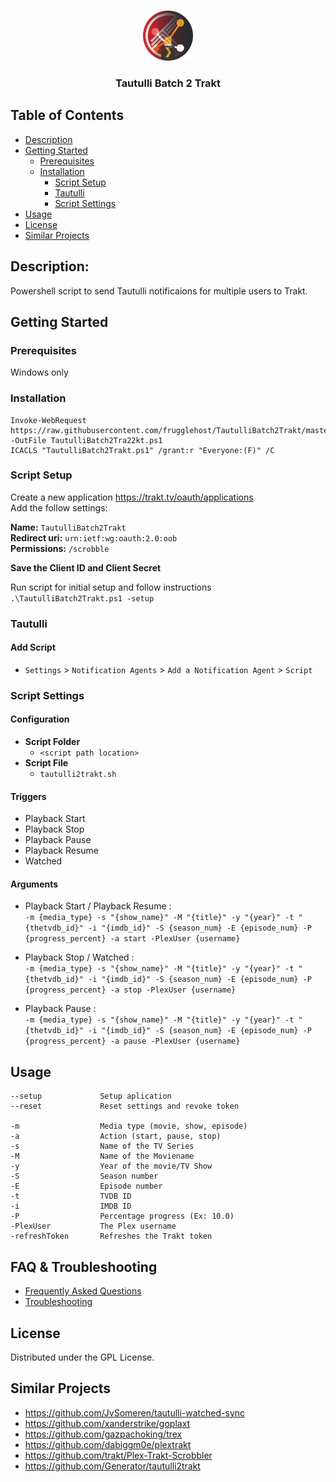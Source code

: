 <br />
<p align="center">
  <a href="https://github.com/Generator/tautulli2trakt">
    <img src="logo.png" alt="Logo" width="80" height="80">
  </a>

  <h3 align="center">Tautulli Batch 2 Trakt</h3>

</p>

<!-- TABLE OF CONTENTS -->
## Table of Contents

* [Description](#description)
* [Getting Started](#getting-started)
   * [Prerequisites](#prerequisites)
   * [Installation](#installation)
     * [Script Setup](#script-setup)
     * [Tautulli](#tautulli)
     * [Script Settings](#script-settings)
* [Usage](#usage)
* [License](#license)
* [Similar Projects](#similar-projects)

## Description: 
Powershell script to send Tautulli notificaions for multiple users to Trakt.

## Getting Started
### Prerequisites
Windows only  

### Installation 
    Invoke-WebRequest https://raw.githubusercontent.com/frugglehost/TautulliBatch2Trakt/master/TautulliBatch2Trakt.ps1 -OutFile TautulliBatch2Tra22kt.ps1
    ICACLS "TautulliBatch2Trakt.ps1" /grant:r "Everyone:(F)" /C

### Script Setup
Create a new application https://trakt.tv/oauth/applications  
Add the follow settings:

**Name:** `TautulliBatch2Trakt`  
**Redirect uri:** `urn:ietf:wg:oauth:2.0:oob`  
**Permissions:** `/scrobble`


**Save the Client ID and Client Secret**

Run script for initial setup and follow instructions  
`.\TautulliBatch2Trakt.ps1 -setup`



### Tautulli

#### Add Script
- `Settings` > `Notification Agents` > `Add a Notification Agent` > `Script`

### Script Settings

#### Configuration
- **Script Folder**
  - `<script path location>`
- **Script File**
  - `tautulli2trakt.sh`

#### Triggers
- Playback Start 
- Playback Stop
- Playback Pause
- Playback Resume
- Watched 

#### Arguments
- Playback Start / Playback Resume :  
`-m {media_type} -s "{show_name}" -M "{title}" -y "{year}" -t "{thetvdb_id}" -i "{imdb_id}" -S {season_num} -E {episode_num} -P {progress_percent} -a start -PlexUser {username}`  

- Playback Stop / Watched :  
`-m {media_type} -s "{show_name}" -M "{title}" -y "{year}" -t "{thetvdb_id}" -i "{imdb_id}" -S {season_num} -E {episode_num} -P {progress_percent} -a stop -PlexUser {username}` 

- Playback Pause :   
`-m {media_type} -s "{show_name}" -M "{title}" -y "{year}" -t "{thetvdb_id}" -i "{imdb_id}" -S {season_num} -E {episode_num} -P {progress_percent} -a pause -PlexUser {username}`


## Usage
```
--setup             Setup aplication
--reset             Reset settings and revoke token

-m                  Media type (movie, show, episode)
-a                  Action (start, pause, stop)
-s                  Name of the TV Series
-M                  Name of the Moviename
-y                  Year of the movie/TV Show
-S                  Season number
-E                  Episode number
-t                  TVDB ID
-i                  IMDB ID
-P                  Percentage progress (Ex: 10.0)
-PlexUser           The Plex username
-refreshToken       Refreshes the Trakt token 
```

## FAQ & Troubleshooting
* [Frequently Asked Questions](TBD)  
* [Troubleshooting](TBD)

## License
Distributed under the GPL License.

## Similar Projects 

- https://github.com/JvSomeren/tautulli-watched-sync   
- https://github.com/xanderstrike/goplaxt  
- https://github.com/gazpachoking/trex  
- https://github.com/dabiggm0e/plextrakt  
- https://github.com/trakt/Plex-Trakt-Scrobbler
- https://github.com/Generator/tautulli2trakt
